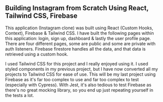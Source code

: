 ## Building Instagram from Scratch Using React, Tailwind CSS, Firebase


This application (Instagram clone) was built using React (Custom Hooks, Context), Firebase & Tailwind CSS. I have built the following pages within this application: login, sign up, dashboard & lastly the user profile page. There are four different pages, some are public and some are private with auth listeners. Firebase firestore handles all the data, and that data is retrieved using a custom hook.

I used Tailwind CSS for this project and I really enjoyed using it. I used styled components in my previous project, but I have now converted all my projects to Tailwind CSS for ease of use. This will be my last project using Firebase as it's far too complex to use and far too complex to test (especially with Cypress). With Jest, it's also tedious to test Firebase as there's no great mocking library, so you end up just repeating yourself in the tests a lot.





